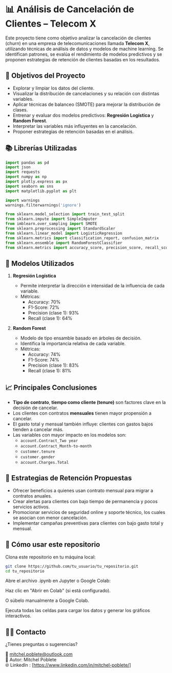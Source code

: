 
# 📊 Análisis de Cancelación de Clientes – Telecom X

Este proyecto tiene como objetivo analizar la cancelación de clientes (churn) en una empresa de telecomunicaciones llamada **Telecom X**, utilizando técnicas de análisis de datos y modelos de machine learning. Se identifican patrones, se evalúa el rendimiento de modelos predictivos y se proponen estrategias de retención de clientes basadas en los resultados.

## 📌 Objetivos del Proyecto

- Explorar y limpiar los datos del cliente.
- Visualizar la distribución de cancelaciones y su relación con distintas variables.
- Aplicar técnicas de balanceo (SMOTE) para mejorar la distribución de clases.
- Entrenar y evaluar dos modelos predictivos: **Regresión Logística** y **Random Forest**.
- Interpretar las variables más influyentes en la cancelación.
- Proponer estrategias de retención basadas en el análisis.

## 📚 Librerías Utilizadas

```python
import pandas as pd
import json
import requests
import numpy as np
import plotly.express as px
import seaborn as sns
import matplotlib.pyplot as plt

import warnings
warnings.filterwarnings('ignore')

from sklearn.model_selection import train_test_split
from sklearn.impute import SimpleImputer
from imblearn.over_sampling import SMOTE
from sklearn.preprocessing import StandardScaler
from sklearn.linear_model import LogisticRegression
from sklearn.metrics import classification_report, confusion_matrix
from sklearn.ensemble import RandomForestClassifier
from sklearn.metrics import accuracy_score, precision_score, recall_score, f1_score, confusion_matrix
```

## 🧠 Modelos Utilizados

1. **Regresión Logística**
   - Permite interpretar la dirección e intensidad de la influencia de cada variable.
   - Métricas:
     - Accuracy: 70%
     - F1-Score: 72%
     - Precision (clase 1): 93%
     - Recall (clase 1): 64%

2. **Random Forest**
   - Modelo de tipo ensamble basado en árboles de decisión.
   - Identifica la importancia relativa de cada variable.
   - Métricas:
     - Accuracy: 74%
     - F1-Score: 74%
     - Precision (clase 1): 83%
     - Recall (clase 1): 81%

## 📈 Principales Conclusiones

- **Tipo de contrato**, **tiempo como cliente (tenure)** son factores clave en la decisión de cancelar.
- Los clientes con contratos **mensuales** tienen mayor propensión a cancelar.
- El gasto total y mensual también influye: clientes con gastos bajos tienden a cancelar más.
- Las variables con mayor impacto en los modelos son:
  - `account.Contract_Two year`
  - `account.Contract_Month-to-month`
  - `customer.tenure`
  - `customer.gender`
  - `account.Charges.Total`

## 🔁 Estrategias de Retención Propuestas

- Ofrecer beneficios a quienes usan contrato mensual para migrar a contratos anuales.
- Crear alertas para clientes con bajo tiempo de permanencia y pocos servicios activos.
- Promocionar servicios de seguridad online y soporte técnico, los cuales se asocian con menor cancelación.
- Implementar campañas preventivas para clientes con bajo gasto total y mensual.

## 🚀 Cómo usar este repositorio

Clona este repositorio en tu máquina local:

```bash
git clone https://github.com/tu_usuario/tu_repositorio.git
cd tu_repositorio
```

Abre el archivo .ipynb en Jupyter o Google Colab:

Haz clic en "Abrir en Colab" (si está configurado).

O súbelo manualmente a Google Colab.

Ejecuta todas las celdas para cargar los datos y generar los gráficos interactivos.

## 🙋‍♂️ Contacto
¿Tienes preguntas o sugerencias?

📧 mitchel.poblete@outlook.com \
👤 Autor: Mitchel Poblete\
🌐 LinkedIn : [https://www.linkedin.com/in/mitchel-poblete/]
